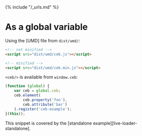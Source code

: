 {% include "/_urls.md" %}
# As a global variable

Using the [UMD] file from `dist/umd/`:

```html
<!-- not minified -->
<script src="dist/umd/ceb.js"></script>
```

```html
<!-- minified -->
<script src="dist/umd/ceb.min.js"></script>
```

`<ceb/>` is available from `window.ceb`:

```javascript
(function (global) {
    var ceb = global.ceb;
    ceb.element(
        ceb.property('foo'),
        ceb.attribute('bar')
    ).register('ceb-example');
}(this));
```

This snippet is covered by the [standalone example][live-loader-standalone].
